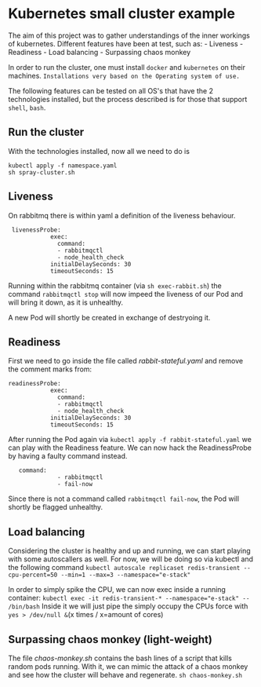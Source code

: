 # Kubernetes small cluster example

The aim of this project was to gather understandings of the inner workings of kubernetes.
Different features have been at test, such as:
    - Liveness
    - Readiness
    - Load balancing
    - Surpassing chaos monkey
    
In order to run the cluster, one must install ``docker`` and ``kubernetes`` on their machines.
`Installations very based on the Operating system of use.`

The following features can be tested on all OS's that have the 2 technologies installed, but the process described is for those that support `shell`, `bash`.

## Run the cluster
With the technologies installed, now all we need to do is 
```
kubectl apply -f namespace.yaml
sh spray-cluster.sh
```

## Liveness
On rabbitmq there is within yaml a definition of the liveness behaviour.

```
 livenessProbe:
            exec:
              command:
              - rabbitmqctl
              - node_health_check
            initialDelaySeconds: 30
            timeoutSeconds: 15
```
Running within the rabbitmq container (via `sh exec-rabbit.sh`) the command `rabbitmqctl stop` will now impeed the liveness of our Pod and will bring it down, as it is unhealthy.

A new Pod will shortly be created in exchange of destryoing it.

## Readiness
First we need to go inside the file called *rabbit-stateful.yaml* and remove the comment marks from:

```
readinessProbe:
            exec:
              command:
              - rabbitmqctl
              - node_health_check
            initialDelaySeconds: 30
            timeoutSeconds: 15
```

After running the Pod again via ``kubectl apply -f rabbit-stateful.yaml`` we can play with the Readiness feature.
We can now hack the ReadinessProbe by having a faulty command instead.
```
   command:
              - rabbitmqctl
              - fail-now
```
Since there is not a command called ``rabbitmqctl fail-now``, the Pod will shortly be flagged unhealthy.
## Load balancing
Considering the cluster is healthy and up and running, we can start playing with some autoscallers as well.
For now, we will be doing so via kubectl and the following command 
`kubectl autoscale replicaset redis-transient --cpu-percent=50 --min=1 --max=3 --namespace="e-stack"`

In order to simply spike the CPU, we can now exec inside a running container:
`
kubectl exec -it redis-transient-* --namespace="e-stack" -- /bin/bash
`
Inside it we will just pipe the simply occupy the CPUs force with
`
yes > /dev/null &
`(x times / x=amount of cores)

## Surpassing chaos monkey (light-weight)
The file *chaos-monkey.sh* contains the bash lines of a script that kills random pods running. With it, we can mimic the attack of a chaos monkey and see how the cluster will behave and regenerate.
`
sh chaos-monkey.sh
`


